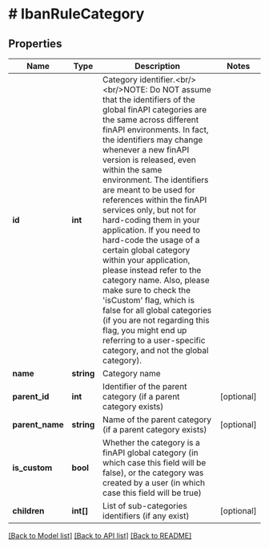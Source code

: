 # # IbanRuleCategory

## Properties

Name | Type | Description | Notes
------------ | ------------- | ------------- | -------------
**id** | **int** | Category identifier.&lt;br/&gt;&lt;br/&gt;NOTE: Do NOT assume that the identifiers of the global finAPI categories are the same across different finAPI environments. In fact, the identifiers may change whenever a new finAPI version is released, even within the same environment. The identifiers are meant to be used for references within the finAPI services only, but not for hard-coding them in your application. If you need to hard-code the usage of a certain global category within your application, please instead refer to the category name. Also, please make sure to check the &#39;isCustom&#39; flag, which is false for all global categories (if you are not regarding this flag, you might end up referring to a user-specific category, and not the global category). |
**name** | **string** | Category name |
**parent_id** | **int** | Identifier of the parent category (if a parent category exists) | [optional]
**parent_name** | **string** | Name of the parent category (if a parent category exists) | [optional]
**is_custom** | **bool** | Whether the category is a finAPI global category (in which case this field will be false), or the category was created by a user (in which case this field will be true) |
**children** | **int[]** | List of sub-categories identifiers (if any exist) | [optional]

[[Back to Model list]](../../README.md#models) [[Back to API list]](../../README.md#endpoints) [[Back to README]](../../README.md)

